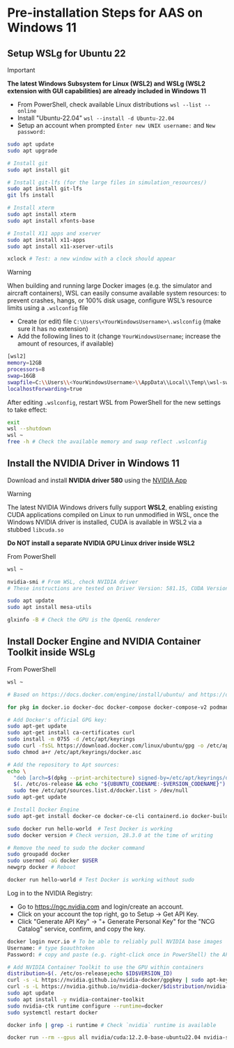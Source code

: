 # Pre-installation Steps for AAS on Windows 11

## Setup WSLg for Ubuntu 22

> [!IMPORTANT]
> **The latest Windows Subsystem for Linux (WSL2) and WSLg (WSL2 extension with GUI capabilities) are already included in Windows 11**

- From PowerShell, check available Linux distributions `wsl --list --online`
- Install "Ubuntu-22.04" `wsl --install -d Ubuntu-22.04`
- Setup an account when prompted `Enter new UNIX username:` and `New password:`

```sh
sudo apt update
sudo apt upgrade

# Install git
sudo apt install git

# Install git-lfs (for the large files in simulation_resources/)
sudo apt install git-lfs
git lfs install

# Install xterm
sudo apt install xterm
sudo apt install xfonts-base

# Install X11 apps and xserver
sudo apt install x11-apps
sudo apt install x11-xserver-utils

xclock # Test: a new window with a clock should appear
```

> [!WARNING]
> When building and running large Docker images (e.g. the simulator and aircraft containers), WSL can easily consume available system resources: to prevent crashes, hangs, or 100% disk usage, configure WSL’s resource limits using a `.wslconfig` file
> 
> - Create (or edit) file `C:\Users\<YourWindowsUsername>\.wslconfig` (make sure it has no extension)
> - Add the following lines to it (change `YourWindowsUsername`; increase the amount of resources, if available)
> 
> ```sh
> [wsl2]
> memory=12GB
> processors=8
> swap=16GB
> swapfile=C:\\Users\\<YourWindowsUsername>\\AppData\\Local\\Temp\\wsl-swap.vhdx
> localhostForwarding=true
> ```
>
> After editing `.wslconfig`, restart WSL from PowerShell for the new settings to take effect:
>
> ```sh
> exit
> wsl --shutdown 
> wsl ~
> free -h # Check the available memory and swap reflect .wslconfig
> ```

## Install the NVIDIA Driver in Windows 11

Download and install **NVIDIA driver 580** using the [NVIDIA App](https://www.nvidia.com/en-us/software/nvidia-app/) 

> [!WARNING] 
> The latest NVIDIA Windows drivers fully support **WSL2**, enabling existing CUDA applications compiled on Linux to run unmodified in WSL, once the Windows NVIDIA driver is installed, CUDA is available in WSL2 via a stubbed `libcuda.so`
>
> **Do NOT install a separate NVIDIA GPU Linux driver inside WSL2**

From PowerShell

```sh
wsl ~

nvidia-smi # From WSL, check NVIDIA driver
# These instructions are tested on Driver Version: 581.15, CUDA Version:13.0

sudo apt update
sudo apt install mesa-utils

glxinfo -B # Check the GPU is the OpenGL renderer
```

## Install Docker Engine and NVIDIA Container Toolkit inside WSLg

From PowerShell

```sh
wsl ~

# Based on https://docs.docker.com/engine/install/ubuntu/ and https://docs.docker.com/engine/install/linux-postinstall/

for pkg in docker.io docker-doc docker-compose docker-compose-v2 podman-docker containerd runc; do sudo apt-get remove $pkg; done # none should be there

# Add Docker's official GPG key:
sudo apt-get update
sudo apt-get install ca-certificates curl
sudo install -m 0755 -d /etc/apt/keyrings
sudo curl -fsSL https://download.docker.com/linux/ubuntu/gpg -o /etc/apt/keyrings/docker.asc
sudo chmod a+r /etc/apt/keyrings/docker.asc

# Add the repository to Apt sources:
echo \
  "deb [arch=$(dpkg --print-architecture) signed-by=/etc/apt/keyrings/docker.asc] https://download.docker.com/linux/ubuntu \
  $(. /etc/os-release && echo "${UBUNTU_CODENAME:-$VERSION_CODENAME}") stable" | \
  sudo tee /etc/apt/sources.list.d/docker.list > /dev/null
sudo apt-get update

# Install Docker Engine
sudo apt-get install docker-ce docker-ce-cli containerd.io docker-buildx-plugin docker-compose-plugin

sudo docker run hello-world  # Test Docker is working
sudo docker version # Check version, 28.3.0 at the time of writing

# Remove the need to sudo the docker command
sudo groupadd docker
sudo usermod -aG docker $USER
newgrp docker # Reboot

docker run hello-world # Test Docker is working without sudo
```

Log in to the NVIDIA Registry:

- Go to https://ngc.nvidia.com and login/create an account.
- Click on your account the top right, go to Setup -> Get API Key.
- Click "Generate API Key" -> "+ Generate Personal Key" for the "NCG Catalog" service, confirm, and copy the key.

```sh
docker login nvcr.io # To be able to reliably pull NVIDIA base images
Username: # type $oauthtoken
Password: # copy and paste (e.g. right-click once in PowerShell) the API key and press enter to pull base images from nvcr.io/
```

```sh
# Add NVIDIA Container Toolkit to use the GPU within containers
distribution=$(. /etc/os-release;echo $ID$VERSION_ID)
curl -s -L https://nvidia.github.io/nvidia-docker/gpgkey | sudo apt-key add -
curl -s -L https://nvidia.github.io/nvidia-docker/$distribution/nvidia-docker.list | sudo tee /etc/apt/sources.list.d/nvidia-docker.list
sudo apt update
sudo apt install -y nvidia-container-toolkit
sudo nvidia-ctk runtime configure --runtime=docker
sudo systemctl restart docker

docker info | grep -i runtime # Check `nvidia` runtime is available

docker run --rm --gpus all nvidia/cuda:12.2.0-base-ubuntu22.04 nvidia-smi # Test nvidia-smi works in a container with CUDA
```
